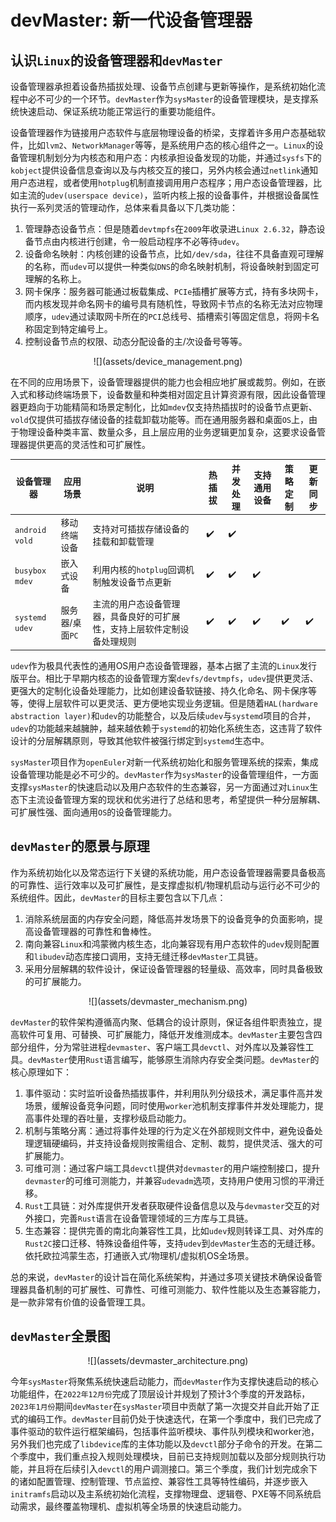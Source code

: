 # devMaster: 新一代设备管理器

## 认识`Linux`的设备管理器和`devMaster`

设备管理器承担着设备热插拔处理、设备节点创建与更新等操作，是系统初始化流程中必不可少的一个环节。`devMaster`作为`sysMaster`的设备管理模块，是支撑系统快速启动、保证系统功能正常运行的重要功能组件。

设备管理器作为链接用户态软件与底层物理设备的桥梁，支撑着许多用户态基础软件，比如`lvm2`、`NetworkManager`等等，是系统用户态的核心组件之一。`Linux`的设备管理机制划分为内核态和用户态：内核承担设备发现的功能，并通过`sysfs`下的`kobject`提供设备信息查询以及与内核交互的接口，另外内核会通过`netlink`通知用户态进程，或者使用`hotplug`机制直接调用用户态程序；用户态设备管理器，比如主流的`udev(userspace device)`，监听内核上报的设备事件，并根据设备属性执行一系列灵活的管理动作，总体来看具备以下几类功能：

1. 管理静态设备节点：但是随着`devtmpfs`在`2009`年收录进`Linux 2.6.32`，静态设备节点由内核进行创建，令一般启动程序不必等待`udev`。
2. 设备命名映射：内核创建的设备节点，比如`/dev/sda`，往往不具备直观可理解的名称，而`udev`可以提供一种类似`DNS`的命名映射机制，将设备映射到固定可理解的名称上。
3. 网卡保序：服务器可能通过板载集成、`PCIe`插槽扩展等方式，持有多块网卡，而内核发现并命名网卡的编号具有随机性，导致网卡节点的名称无法对应物理顺序，`udev`通过读取网卡所在的`PCI`总线号、插槽索引等固定信息，将网卡名称固定到特定编号上。
4. 控制设备节点的权限、动态分配设备的主/次设备号等等。

<center>![](assets/device_management.png)</center>

在不同的应用场景下，设备管理器提供的能力也会相应地扩展或裁剪。例如，在嵌入式和移动终端场景下，设备数量和种类相对固定且计算资源有限，因此设备管理器更趋向于功能精简和场景定制化，比如`mdev`仅支持热插拔时的设备节点更新、`vold`仅提供可插拔存储设备的挂载卸载功能等。而在通用服务器和桌面`OS`上，由于物理设备种类丰富、数量众多，且上层应用的业务逻辑更加复杂，这要求设备管理器提供更高的灵活性和可扩展性。

| 设备管理器   | 应用场景      | 说明                                                                     | 热插拔 | 并发处理 | 支持通用设备 | 策略定制 | 更新同步 |
| ------------ | ------------- | ------------------------------------------------------------------------ | ------ | -------- | ------------ | -------- | -------- |
| `android vold` | 移动终端设备  | 支持对可插拔存储设备的挂载和卸载管理                                     | ✔️      | ✔️        |              |          |          |
| `busybox mdev` | 嵌入式设备    | 利用内核的`hotplug`回调机制触发设备节点更新                                | ✔️      | ✔️        | ✔️            |          |          |
| `systemd udev` | 服务器/桌面`PC` | 主流的用户态设备管理器，具备良好的可扩展性，支持上层软件定制设备处理规则 | ✔️      | ✔️        | ✔️            | ✔️        | ✔️        |

`udev`作为极具代表性的通用OS用户态设备管理器，基本占据了主流的`Linux`发行版平台。相比于早期内核态的设备管理方案`devfs/devtmpfs`，`udev`提供更灵活、更强大的定制化设备处理能力，比如创建设备软链接、持久化命名、网卡保序等等，使得上层软件可以更灵活、更方便地实现业务逻辑。但是随着`HAL(hardware abstraction layer)`和`udev`的功能整合，以及后续`udev`与`systemd`项目的合并，`udev`的功能越来越臃肿，越来越依赖于`systemd`的初始化系统生态，这违背了软件设计的分层解耦原则，导致其他软件被强行绑定到`systemd`生态中。

`sysMaster`项目作为`openEuler`对新一代系统初始化和服务管理系统的探索，集成设备管理功能是必不可少的。`devMaster`作为`sysMaster`的设备管理组件，一方面支撑`sysMaster`的快速启动以及用户态软件的生态兼容，另一方面通过对`Linux`生态下主流设备管理方案的现状和优劣进行了总结和思考，希望提供一种分层解耦、可扩展性强、面向通用`OS`的设备管理能力。

## `devMaster`的愿景与原理

作为系统初始化以及常态运行下关键的系统功能，用户态设备管理器需要具备极高的可靠性、运行效率以及可扩展性，是支撑虚拟机/物理机启动与运行必不可少的系统组件。因此，`devMaster`的目标主要包含以下几点：

1. 消除系统层面的内存安全问题，降低高并发场景下的设备竞争的负面影响，提高设备管理器的可靠性和鲁棒性。
2. 南向兼容`Linux`和鸿蒙微内核生态，北向兼容现有用户态软件的`udev`规则配置和`libudev`动态库接口调用，支持无缝迁移`devMaster`工具链。
3. 采用分层解耦的软件设计，保证设备管理器的轻量级、高效率，同时具备极致的可扩展能力。

<center>![](assets/devmaster_mechanism.png)</center>

`devMaster`的软件架构遵循高内聚、低耦合的设计原则，保证各组件职责独立，提高软件可复用、可替换、可扩展能力，降低开发维测成本。`devMaster`主要包含四部分组件，分为常驻进程`devmaster`、客户端工具`devctl`、对外库以及兼容性工具。`devMaster`使用`Rust`语言编写，能够原生消除内存安全类问题。`devMaster`的核心原理如下：

1. 事件驱动：实时监听设备热插拔事件，并利用队列分级技术，满足事件高并发场景，缓解设备竞争问题，同时使用`worker`池机制支撑事件并发处理能力，提高事件处理的吞吐量，支撑秒级启动能力。
2. 机制与策略分离：通过将事件处理的行为定义在外部规则文件中，避免设备处理逻辑硬编码，并支持设备规则按需组合、定制、裁剪，提供灵活、强大的可扩展能力。
3. 可维可测：通过客户端工具`devctl`提供对`devmaster`的用户端控制接口，提升`devmaster`的可维可测能力，并兼容`udevadm`选项，支持用户使用习惯的平滑迁移。
4. `Rust`工具链：对外库提供开发者获取硬件设备信息以及与`devmaster`交互的对外接口，完善`Rust`语言在设备管理领域的三方库与工具链。
5. 生态兼容：提供完善的南北向兼容性工具，比如`udev`规则转译工具、对外库的`Rust2C`接口迁移、特殊设备组件等，支持`udev`到`devMaster`生态的无缝迁移。依托欧拉鸿蒙生态，打通嵌入式/物理机/虚拟机OS全场景。

总的来说，`devMaster`的设计旨在简化系统架构，并通过多项关键技术确保设备管理器具备机制的可扩展性、可靠性、可维可测能力、软件性能以及生态兼容能力，是一款非常有价值的设备管理工具。

## `devMaster`全景图

<center>![](assets/devmaster_architecture.png)</center>

今年`sysMaster`将聚焦系统快速启动能力，而`devMaster`作为支撑快速启动的核心功能组件，在`2022年12月份`完成了顶层设计并规划了预计3个季度的开发路标，`2023年1月份`期间`devMaster`在`sysMaster`项目中贡献了第一次提交并自此开始了正式的编码工作。`devMaster`目前仍处于快速迭代，在第一个季度中，我们已完成了事件驱动的软件运行框架编码，包括事件监听模块、事件队列模块和worker池，另外我们也完成了`libdevice`库的主体功能以及`devctl`部分子命令的开发。在第二个季度中，我们重点投入规则处理模块，目前已支持规则加载以及部分规则执行功能，并且将在后续引入`devctl`的用户调测接口。第三个季度，我们计划完成余下的诸如配置管理、控制管理、节点监控、兼容性工具等特性编码，并逐步嵌入`initramfs`启动以及主系统初始化流程，支撑物理盘、逻辑卷、PXE等不同系统启动需求，最终覆盖物理机、虚拟机等全场景的快速启动能力。
